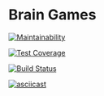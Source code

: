 # Brain Games

[![Maintainability](https://api.codeclimate.com/v1/badges/dfa66751913c41d77638/maintainability)](https://codeclimate.com/github/primbayev/python-project-lvl1/maintainability)

[![Test Coverage](https://api.codeclimate.com/v1/badges/dfa66751913c41d77638/test_coverage)](https://codeclimate.com/github/primbayev/python-project-lvl1/test_coverage)

[![Build Status](https://travis-ci.org/primbayev/python-project-lvl1.svg?branch=master)](https://travis-ci.org/primbayev/python-project-lvl1)

[![asciicast](https://asciinema.org/a/50NLp1QcSPt6RK551uloIo760.svg)](https://asciinema.org/a/50NLp1QcSPt6RK551uloIo760)
